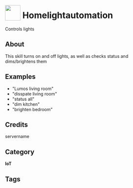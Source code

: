 # <img src="https://raw.githack.com/FortAwesome/Font-Awesome/master/svgs/solid/lightbulb.svg" card_color="#FEE255" width="50" height="50" style="vertical-align:bottom"/> Homelightautomation
Controls lights

## About
This skill turns on and off lights, as well as checks status and dims/brightens them

## Examples
* "Lumos living room"
* "disspate living room"
* "status all"
* "dim kitchen"
* "brighten bedroom"

## Credits
servername

## Category
**IoT**

## Tags

